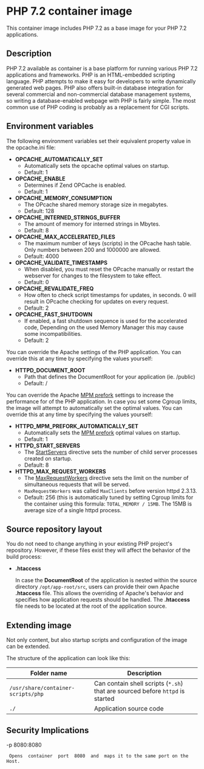 PHP 7.2 container image
================

This container image includes PHP 7.2 as a base image for your PHP 7.2 applications.

Description
-----------

PHP 7.2 available as container is a base platform for
running various PHP 7.2 applications and frameworks.
PHP is an HTML-embedded scripting language. PHP attempts to make it easy for developers 
to write dynamically generated web pages. PHP also offers built-in database integration 
for several commercial and non-commercial database management systems, so writing 
a database-enabled webpage with PHP is fairly simple. The most common use of PHP coding 
is probably as a replacement for CGI scripts.

Environment variables
---------------------

The following environment variables set their equivalent property value in the opcache.ini file:
* **OPCACHE_AUTOMATICALLY_SET**
  * Automatically sets the opcache optimal values on startup.
  * Default: 1
* **OPCACHE_ENABLE**
  * Determines if Zend OPCache is enabled.
  * Default: 1
* **OPCACHE_MEMORY_CONSUMPTION**
  * The OPcache shared memory storage size in megabytes.
  * Default: 128
* **OPCACHE_INTERNED_STRINGS_BUFFER**
  * The amount of memory for interned strings in Mbytes.
  * Default: 8  
* **OPCACHE_MAX_ACCELERATED_FILES**
  * The maximum number of keys (scripts) in the OPcache hash table. Only numbers between 200 and 1000000 are allowed.
  * Default: 4000
* **OPCACHE_VALIDATE_TIMESTAMPS**
  * When disabled, you must reset the OPcache manually or restart the webserver for changes to the filesystem to take effect.
  * Default: 0  
* **OPCACHE_REVALIDATE_FREQ**
  * How often to check script timestamps for updates, in seconds. 0 will result in OPcache checking for updates on every request.
  * Default: 2
* **OPCACHE_FAST_SHUTDOWN**
  * If enabled, a fast shutdown sequence is used for the accelerated code, Depending on the used Memory Manager this may cause some incompatibilities.
  * Default: 2  


You can override the Apache settings of the PHP application. You can override this at any time by 
specifying the values yourself:
* **HTTPD_DOCUMENT_ROOT**
  * Path that defines the DocumentRoot for your application (ie. /public)
  * Default: /


You can override the Apache [MPM prefork](https://httpd.apache.org/docs/2.4/mod/mpm_common.html)
settings to increase the performance for of the PHP application. In case you set
some Cgroup limits, the image will attempt to automatically set the
optimal values. You can override this at any time by specifying the values
yourself:
* **HTTPD_MPM_PREFORK_AUTOMATICALLY_SET**
  * Automatically sets the [MPM prefork](https://httpd.apache.org/docs/2.4/mod/mpm_common.html) optimal values on startup.
  * Default: 1
* **HTTPD_START_SERVERS**
  * The [StartServers](https://httpd.apache.org/docs/2.4/mod/mpm_common.html#startservers)
    directive sets the number of child server processes created on startup.
  * Default: 8
* **HTTPD_MAX_REQUEST_WORKERS**
  * The [MaxRequestWorkers](https://httpd.apache.org/docs/2.4/mod/mpm_common.html#maxrequestworkers)
    directive sets the limit on the number of simultaneous requests that will be served.
  * `MaxRequestWorkers` was called `MaxClients` before version httpd 2.3.13.
  * Default: 256 (this is automatically tuned by setting Cgroup limits for the container using this formula:
    `TOTAL_MEMORY / 15MB`. The 15MB is average size of a single httpd process.


Source repository layout
------------------------

You do not need to change anything in your existing PHP project's repository.
However, if these files exist they will affect the behavior of the build process:

* **.htaccess**

  In case the **DocumentRoot** of the application is nested within the source directory `/opt/app-root/src`,
  users can provide their own Apache **.htaccess** file.  This allows the overriding of Apache's behavior and
  specifies how application requests should be handled. The **.htaccess** file needs to be located at the root
  of the application source.


Extending image
---------------
Not only content, but also startup scripts and configuration of the image can
be extended.

The structure of the application can look like this:

| Folder name       | Description                |
|-------------------|----------------------------|
| `/usr/share/container-scripts/php`| Can contain shell scripts (`*.sh`) that are sourced before `httpd` is started|
| `./`              | Application source code |


Security Implications
---------------------

-p 8080:8080

     Opens  container  port  8080  and  maps it to the same port on the Host.
